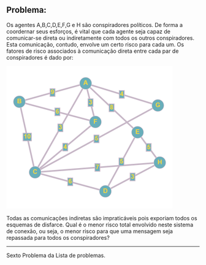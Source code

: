 ## Problema:

Os agentes A,B,C,D,E,F,G e H são conspiradores políticos. De forma a coordernar seus esforços, é vital que cada agente seja capaz de comunicar-se direta ou indiretamente com todos os outros conspiradores. Esta comunicação, contudo, envolve um certo risco para cada um. Os fatores de risco associados à comunicação direta entre cada par de conspiradores é dado por:

![Conspiradores](./grafo.png)

Todas as comunicações indiretas são impraticáveis pois exporiam todos os esquemas de disfarce. Qual é o menor risco total envolvido neste sistema de conexão, ou seja, o menor risco para que uma mensagem seja repassada para todos os conspiradores?

<hr>

Sexto Problema da Lista de problemas.